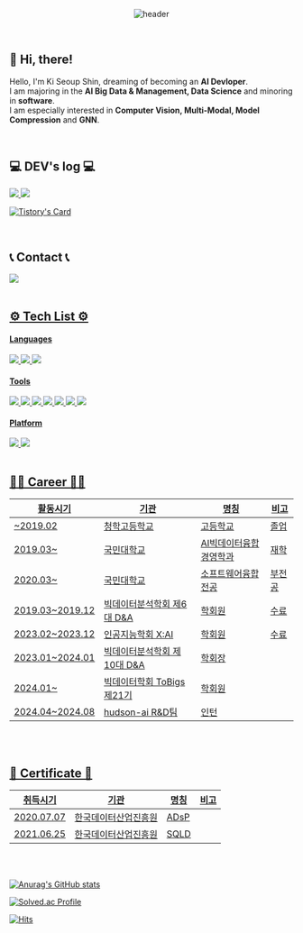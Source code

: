 <div align="center">
  
  ![header](https://capsule-render.vercel.app/api?type=rounded&text=%20KiSeoup's%20%20GitHub&color=0:b8caf7,100:5fdadb&fontColor=032471&fontSize=40)
</div>

<br>

## 👋 Hi, there!

Hello, I'm Ki Seoup Shin, dreaming of becoming an **AI Devloper**.  
I am majoring in the **AI Big Data & Management, Data Science** and minoring in **software**.  
I am especially interested in **Computer Vision, Multi-Modal, Model Compression** and **GNN**.

<br>

## 💻 DEV's log 💻
<a href="https://shinkiseoup.notion.site/dbe72c05943642cca1c87b81cf80e6ea">
 <img src="https://img.shields.io/badge/Notion-000000?style=flat-square&logo=notion&logoColor=white">
</a>

<a href="https://rltjq09.tistory.com">
 <img src="https://img.shields.io/badge/tistory-fa0707?style=round-square&logo=tistory&logoColor=ffffff">
</a>

[![Tistory's Card](https://github-readme-tistory-card.vercel.app/api?name=rltjq09&theme=default)](https://rltjq09.tistory.com)

<br>

## 📞 Contact 📞
<a href="mailto:rltjq09@gmail.com">
<img src="https://img.shields.io/badge/rltjq09@gmail.com-EA4335?style=round-badge&logo=Gmail&logoColor=white"> 

<br>
<br>

## ⚙️ Tech List ⚙️
#### Languages
<img src="https://img.shields.io/badge/Python-3776AB?style=flat-square&logo=python&logoColor=white"> 
<img src="https://img.shields.io/badge/R-276DC3?style=flat-square&logo=R&logoColor=white">
<img src="https://img.shields.io/badge/MySQL-4479A1?style=flat-square&logo=mysql&logoColor=white"> 

#### Tools
<img src="https://img.shields.io/badge/pycharm-000000?style=flat-square&logo=pycharm&logoColor=white"> 
<img src="https://img.shields.io/badge/Visual Studio Code-007ACC?style=flat-square&logo=visualstudiocode&logoColor=white"> 
<img src="https://img.shields.io/badge/Anaconda-44A833?style=flat-square&logo=anaconda&logoColor=white"> 
<img src="https://img.shields.io/badge/Jupyter-F37626?style=flat-square&logo=jupyter&logoColor=white"> 
<img src="https://img.shields.io/badge/Google Colab-F9AB00?style=flat-square&logo=google colab&logoColor=white">
<img src="https://img.shields.io/badge/PyTorch-EE4C2C?style=flat-square&logo=pytorch&logoColor=white"> 
<img src="https://img.shields.io/badge/TensorFlow-FF6F00?style=flat-square&logo=tensorflow&logoColor=white"> 

#### Platform
<img src="https://img.shields.io/badge/Windows-0078D4?style=flat-square&logo=windows&logoColor=white">
<img src="https://img.shields.io/badge/Linux-FCC624?style=flat-square&logo=Linux&logoColor=000000">

<br>
<br>

## 🧑‍💻 Career 🧑‍💻
|활동시기|기관|명칭|비고|
|--------|----|----|-----|
|~2019.02|청학고등학교|고등학교|졸업|
|2019.03~|국민대학교|AI빅데이터융합경영학과|재학|
|2020.03~|국민대학교|소프트웨어융합전공|부전공|
|2019.03~2019.12|빅데이터분석학회 제6대 D&A|학회원|수료|
|2023.02~2023.12|인공지능학회 X:AI|학회원|수료|
|2023.01~2024.01|빅데이터분석학회 제10대 D&A|학회장| |
|2024.01~|빅데이터학회 ToBigs 제21기|학회원| |
|2024.04~2024.08|hudson-ai R&D팀|인턴| |

<br>
<br>

## 🪪 Certificate 🪪
|취득시기|기관|명칭|비고|
|--------|----|----|-----|
|2020.07.07|한국데이터산업진흥원|ADsP| |
|2021.06.25|한국데이터산업진흥원|SQLD| |

<br>
<br>

[![Anurag's GitHub stats](https://github-readme-stats.vercel.app/api?username=KiSeoupShin&include_all_commits=true&show_icons=true)](https://github.com/anuraghazra/github-readme-stats)

[![Solved.ac Profile](http://mazassumnida.wtf/api/v2/generate_badge?boj=rltjq09)](https://solved.ac/rltjq09/)

[![Hits](https://hits.seeyoufarm.com/api/count/incr/badge.svg?url=https%3A%2F%2Fgithub.com%2FKiSeoupShin&count_bg=%2379C83D&title_bg=%23555555&icon=&icon_color=%23E7E7E7&title=hits&edge_flat=false)](https://hits.seeyoufarm.com)

